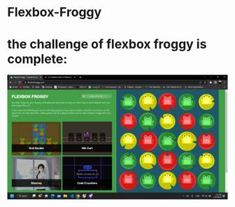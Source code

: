 # Flexbox-Froggy

# the challenge of flexbox froggy is complete:

![image flexbox froggy](froggy.png)